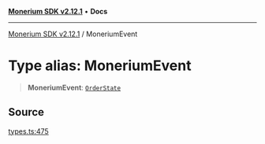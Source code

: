 [**Monerium SDK v2.12.1**](../README.md) • **Docs**

---

[Monerium SDK v2.12.1](../README.md) / MoneriumEvent

# Type alias: MoneriumEvent

> **MoneriumEvent**: [`OrderState`](../enumerations/OrderState.md)

## Source

[types.ts:475](https://github.com/monerium/js-monorepo/blob/63219fde0f935acb35ce19f47571455bbfc0ffa7/packages/sdk/src/types.ts#L475)

